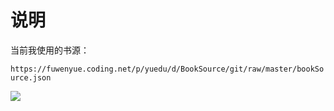 # 说明

当前我使用的书源：

`https://fuwenyue.coding.net/p/yuedu/d/BookSource/git/raw/master/bookSource.json`



![](https://s3.bmp.ovh/imgs/2022/06/04/dddde7ef2ff09d12.png)